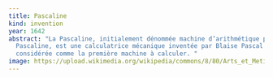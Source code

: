 ```yaml
---
title: Pascaline
kind: invention
year: 1642
abstract: "La Pascaline, initialement dénommée machine d’arithmétique puis roue
  Pascaline, est une calculatrice mécanique inventée par Blaise Pascal et
  considérée comme la première machine à calculer. "
image: https://upload.wikimedia.org/wikipedia/commons/8/80/Arts_et_Metiers_Pascaline_dsc03869.jpg
---
```

